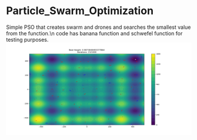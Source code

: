 # Particle_Swarm_Optimization

Simple PSO that creates swarm and drones and searches the smallest value from the function.\n
code has banana function and schwefel function for testing purposes.
![PSO-image1](https://github.com/Jarsse/Particle_Swarm_Optimization/blob/main/images/Figure_1.png?raw=true)
